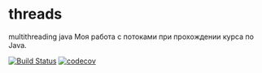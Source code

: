 # threads
multithreading java
Моя работа с потоками при прохождении курса по Java.

[![Build Status](https://travis-ci.org/KirillReal/job4j_threads.svg?branch=main)](https://travis-ci.org/KirillReal/job4j_threads)
[![codecov](https://codecov.io/gh/KirillReal/job4j_threads/branch/main/graph/badge.svg?token=UVHWRZJ0KY)](https://codecov.io/gh/KirillReal/job4j_threads)
